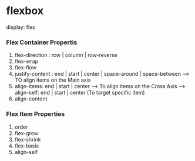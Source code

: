 # flexbox

display: flex

### Flex Container Propertis

1. flex-direction : row | column | row-reverse
2. flex-wrap
3. flex-flow
4. justify-content : end | start | center | space-around | space-between
    --> TO align items on the Main axis
5. align-items: end | start | center
    --> To align items on the Cross Axis
    --> align-self: end | start | center  (To target specific item)
6. align-content

### Flex Item Properties

1. order
2. flex-grow
3. flex-shrink
4. flex-basis
5. align-self